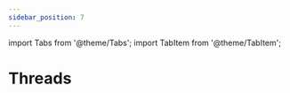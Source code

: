 ```yaml
---
sidebar_position: 7
---
```


import Tabs from '@theme/Tabs';
import TabItem from '@theme/TabItem';

# Threads
